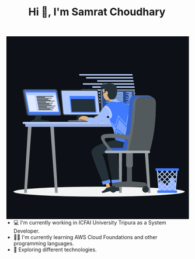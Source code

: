 <h1 align="center">Hi 👋, I'm Samrat Choudhary</h1>
<br>

<p> <img align="right" src="https://github.com/choudharysamrat/choudharysamrat/blob/main/animation_500.gif" alt="samrat-about" /></p>


- 💻 I'm currently working in ICFAI University Tripura as a System Developer.
- 👨‍💻 I'm currently learning AWS Cloud Foundations and other programming languages.
- 👀 Exploring different technologies.

<br>

<h>
